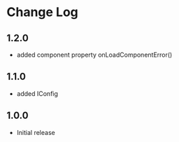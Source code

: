 # Change Log

## 1.2.0
- added component property onLoadComponentError()

## 1.1.0
- added IConfig

## 1.0.0
- Initial release
